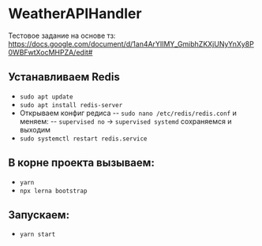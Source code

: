 # WeatherAPIHandler
Тестовое задание на основе тз: https://docs.google.com/document/d/1an4ArYIIMY_GmibhZKXjUNyYnXy8P0WBFwtXocMHPZA/edit#
## Устанавливаем Redis
- `sudo apt update`
- `sudo apt install redis-server`
- Открываем конфиг редиса
 -- `sudo nano /etc/redis/redis.conf`
 и меняем: 
 -- `supervised no` -> `supervised systemd`
 сохраняемся и выходим
- `sudo systemctl restart redis.service`

## В корне проекта вызываем:
- `yarn`
- `npx lerna bootstrap`

## Запускаем:
- `yarn start`